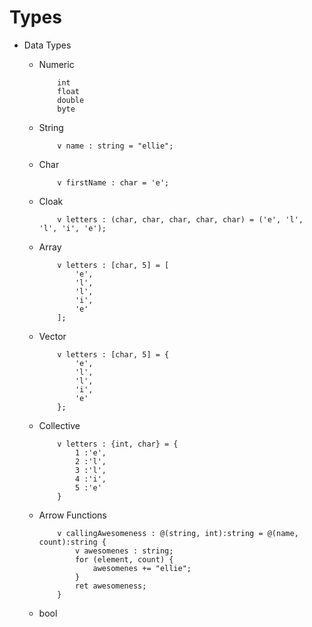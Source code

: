 # Types

- Data Types

  - Numeric
    ```ellie
        int
        float
        double
        byte
    ```
  - String
    ```ellie
        v name : string = "ellie";
    ```
  - Char
    ```ellie
        v firstName : char = 'e';
    ```
  - Cloak
    ```ellie
        v letters : (char, char, char, char, char) = ('e', 'l', 'l', 'i', 'e');
    ```
  - Array
    ```ellie
        v letters : [char, 5] = [
            'e',
            'l',
            'l',
            'i',
            'e'
        ];
    ```
  - Vector
    ```ellie
        v letters : [char, 5] = {
            'e',
            'l',
            'l',
            'i',
            'e'
        };
    ```
  - Collective
    ```ellie
        v letters : {int, char} = {
            1 :'e',
            2 :'l',
            3 :'l',
            4 :'i',
            5 :'e'
        }
    ```
  - Arrow Functions
    ```ellie
        v callingAwesomeness : @(string, int):string = @(name, count):string {
            v awesomenes : string;
            for (element, count) {
                awesomenes += "ellie";
            }
            ret awesomeness;
        }
    ```
  - bool